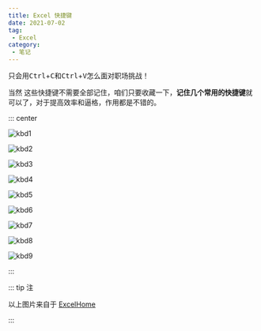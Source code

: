 ```yaml
---
title: Excel 快捷键
date: 2021-07-02
tag:
 - Excel
category: 
 - 笔记
---
```


只会用<kbd>Ctrl</kbd>+<kbd>C</kbd>和<kbd>Ctrl</kbd>+<kbd>V</kbd>怎么面对职场挑战！

当然 这些快捷键不需要全部记住，咱们只要收藏一下，**记住几个常用的快捷键**就可以了，对于提高效率和逼格，作用都是不错的。

::: center

![kbd1](./assets/kbd1.jpg)

![kbd2](./assets/kbd2.jpg)

![kbd3](./assets/kbd3.jpg)

![kbd4](./assets/kbd4.jpg)

![kbd5](./assets/kbd5.jpg)

![kbd6](./assets/kbd6.jpg)

![kbd7](./assets/kbd7.jpg)

![kbd8](./assets/kbd8.jpg)

![kbd9](./assets/kbd9.jpg)

:::

::: tip 注

以上图片来自于 [ExcelHome](https://www.excelhome.net/436.html)

:::

